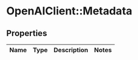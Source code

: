 # OpenAIClient::Metadata

## Properties
Name | Type | Description | Notes
------------ | ------------- | ------------- | -------------

